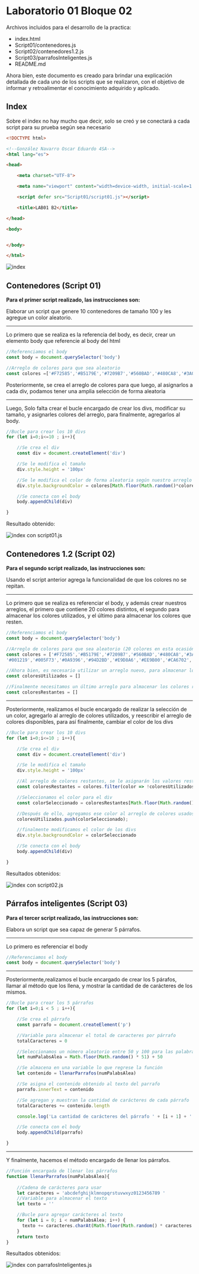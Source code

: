 <!--González Navarro Oscar Eduardo 4SA-->

<!--archivo markdown para la documentación de mis scripts-->

# Laboratorio 01 Bloque 02

Archivos incluidos para el desarrollo de la practica:

* index.html
* Script01/contenedores.js
* Script02/contenedores1.2.js
* Script03/parrafosInteligentes.js
* README.md 

Ahora bien, este documento es creado para brindar una explicación detallada de cada uno de los scripts que se realizaron, con el objetivo de informar y retroalimentar el conocimiento adquirido y aplicado.

## Index
Sobre el index no hay mucho que decir, solo se creó y se conectará a cada script para su prueba según sea necesario

```html
<!DOCTYPE html>

<!--González Navarro Oscar Eduardo 4SA-->
<html lang="es">

<head>

    <meta charset="UTF-8">

    <meta name="viewport" content="width=device-width, initial-scale=1.0">

    <script defer src="Script01/script01.js"></script>

    <title>LAB01 B2</title>

</head>

<body>


</body>

</html>
```

![index](imgs/image.png)

## Contenedores (Script 01)
**Para el primer script realizado, las instrucciones son:**

Elaborar un script que genere 10 contenedores de
tamaño 100 y les agregue un color aleatorio.

---

Lo primero que se realiza es la referencia del body, es decir, crear un elemento body que referencie al body del html

```javascript
//Referenciamos el body
const body = document.querySelector('body')

//Arreglo de colores para que sea aleatorio
const colores =['#F72585','#B5179E','#7209B7','#560BAD','#480CA8','#3A0CA3','#3F37C9','#4361EE','#4895EF','#4CC9F0']
```

Posteriormente, se crea el arreglo de colores para que luego, al asignarlos a cada div, podamos tener una amplia selección de forma aleatoria

---

Luego, Solo falta crear el bucle encargado de crear los divs, modificar su tamaño, y asignarles colores del arreglo, para finalmente, agregarlos al body.

```javascript
//Bucle para crear los 10 divs
for (let i=0;i<=10 ; i++){

    //Se crea el div
    const div = document.createElement('div')

    //Se le modifica el tamaño
    div.style.height = '100px'

    //Se le modifica el color de forma aleatoria según nuestro arreglo de colores
    div.style.backgroundColor = colores[Math.floor(Math.random()*colores.length)]

    //Se conecta con el body
    body.appendChild(div)

}
```
Resultado obtenido:

![index con script01.js](imgs/image-1.png)

## Contenedores 1.2 (Script 02)
**Para el segundo script realizado, las instrucciones son:**

Usando el script anterior agrega la funcionalidad de
que los colores no se repitan.

---

Lo primero  que se realiza es referenciar el body, y además crear nuestros arreglos, el primero que contiene 20 colores distintos, el segundo para almacenar los colores utilizados, y el último para almacenar los colores que resten.

```javascript
//Referenciamos el body
const body = document.querySelector('body')

//Arreglo de colores para que sea aleatorio (20 colores en esta ocasión)
const colores = ['#F72585','#B5179E','#7209B7','#560BAD','#480CA8','#3A0CA3','#3F37C9','#4361EE','#4895EF','#4CC9F0',
'#001219','#005F73','#0A9396','#94D2BD','#E9D8A6','#EE9B00','#CA6702','#BB3E03','#AE2012','#9B2226']

//Ahora bien, es necesario utilizar un arreglo nuevo, para almacenar los colores que ya se utilizaron
const coloresUtilizados = []

//Finalmente necesitamos un último arreglo para almacenar los colores restantes
const coloresRestantes = []

```

---

Posteriormente, realizamos el bucle encargado de realizar la selección de un color, agregarlo al arreglo de colores utilizados, y reescribir el arreglo de colores disponibles, para así finalmente, cambiar el color de los divs

```javascript
//Bucle para crear los 10 divs
for (let i=0;i<=10 ; i++){

    //Se crea el div
    const div = document.createElement('div')

    //Se le modifica el tamaño
    div.style.height = '100px'

    //Al arreglo de colores restantes, se le asignarán los valores restantes exceptuando al utilizado
    const coloresRestantes = colores.filter(color => !coloresUtilizados.includes(color));

    //Seleccionamos el color para el div
    const colorSeleccionado = coloresRestantes[Math.floor(Math.random() * coloresRestantes.length)];

    //Después de ello, agregamos ese color al arreglo de colores usados
    coloresUtilizados.push(colorSeleccionado);

    //finalmente modificamos el color de los divs
    div.style.backgroundColor = colorSeleccionado

    //Se conecta con el body
    body.appendChild(div)

}
```

Resultados obtenidos:

![index con script02.js](imgs/image-2.png)


## Párrafos inteligentes (Script 03)
**Para el tercer script realizado, las instrucciones son:**

Elabora un script que sea capaz de generar 5
párrafos.

---

Lo primero es referenciar el body

```javascript
//Referenciamos el body
const body = document.querySelector('body')
```

---

Posteriormente,realizamos el bucle encargado de crear los 5 párafos, llamar al método que los llena, y mostrar la cantidad de de carácteres de los mismos.

```javascript
//Bucle para crear los 5 párrafos
for (let i=0;i < 5 ; i++){

    //Se crea el párrafo
    const parrafo = document.createElement('p')

    //Variable para almacenar el total de caracteres por párrafo
    totalCaracteres = 0

    //Seleccionamos un número aleatorio entre 50 y 100 para las palabras
    let numPalabsAlea = Math.floor(Math.random() * 51) + 50

    //Se almacena en una variable lo que regrese la función
    let contenido = llenarParrafos(numPalabsAlea)

    //Se asigna el contenido obtenido al texto del parrafo
    parrafo.innerText = contenido

    //Se agregan y muestran la cantidad de carácteres de cada párrafo
    totalCaracteres += contenido.length

    console.log('La cantidad de carácteres del párrafo ' + [i + 1] + ' es: ' + totalCaracteres)

    //Se conecta con el body
    body.appendChild(parrafo)

}
```

---

Y finalmente, hacemos el método encargado de llenar los párrafos.

```javascript
//Función encargada de llenar los párrafos
function llenarParrafos(numPalabsAlea){
    
    //Cadena de carácteres para usar
    let caracteres = 'abcdefghijklmnopqrstuvwxyz0123456789 '
    //Variable para almacenar el texto
    let texto = ''

    //Bucle para agregar carácteres al texto
    for (let i = 0; i < numPalabsAlea; i++) {
      texto += caracteres.charAt(Math.floor(Math.random() * caracteres.length))
    }
    return texto
}
```

Resultados obtenidos:

![index con parrafosInteligentes.js](imgs/image-3.png)